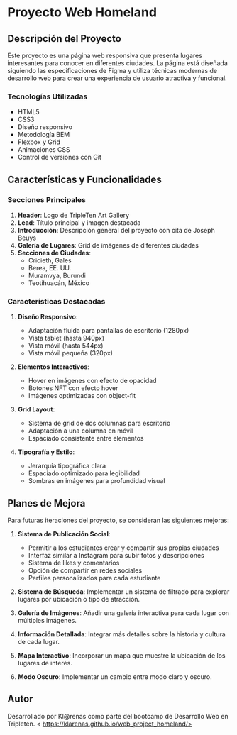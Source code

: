 # Proyecto Web Homeland

## Descripción del Proyecto

Este proyecto es una página web responsiva que presenta lugares interesantes para conocer en diferentes ciudades. La página está diseñada siguiendo las especificaciones de Figma y utiliza técnicas modernas de desarrollo web para crear una experiencia de usuario atractiva y funcional.

### Tecnologías Utilizadas

- HTML5
- CSS3
- Diseño responsivo
- Metodología BEM
- Flexbox y Grid
- Animaciones CSS
- Control de versiones con Git

## Características y Funcionalidades

### Secciones Principales

1. **Header**: Logo de TripleTen Art Gallery
2. **Lead**: Título principal y imagen destacada
3. **Introducción**: Descripción general del proyecto con cita de Joseph Beuys
4. **Galería de Lugares**: Grid de imágenes de diferentes ciudades
5. **Secciones de Ciudades**:
   - Cricieth, Gales
   - Berea, EE. UU.
   - Muramvya, Burundi
   - Teotihuacán, México

### Características Destacadas

1. **Diseño Responsivo**:

   - Adaptación fluida para pantallas de escritorio (1280px)
   - Vista tablet (hasta 940px)
   - Vista móvil (hasta 544px)
   - Vista móvil pequeña (320px)

2. **Elementos Interactivos**:

   - Hover en imágenes con efecto de opacidad
   - Botones NFT con efecto hover
   - Imágenes optimizadas con object-fit

3. **Grid Layout**:

   - Sistema de grid de dos columnas para escritorio
   - Adaptación a una columna en móvil
   - Espaciado consistente entre elementos

4. **Tipografía y Estilo**:
   - Jerarquía tipográfica clara
   - Espaciado optimizado para legibilidad
   - Sombras en imágenes para profundidad visual

## Planes de Mejora

Para futuras iteraciones del proyecto, se consideran las siguientes mejoras:

1. **Sistema de Publicación Social**:

   - Permitir a los estudiantes crear y compartir sus propias ciudades
   - Interfaz similar a Instagram para subir fotos y descripciones
   - Sistema de likes y comentarios
   - Opción de compartir en redes sociales
   - Perfiles personalizados para cada estudiante

2. **Sistema de Búsqueda**: Implementar un sistema de filtrado para explorar lugares por ubicación o tipo de atracción.
3. **Galería de Imágenes**: Añadir una galería interactiva para cada lugar con múltiples imágenes.
4. **Información Detallada**: Integrar más detalles sobre la historia y cultura de cada lugar.
5. **Mapa Interactivo**: Incorporar un mapa que muestre la ubicación de los lugares de interés.
6. **Modo Oscuro**: Implementar un cambio entre modo claro y oscuro.

## Autor

Desarrollado por Kl@renas como parte del bootcamp de Desarrollo Web en Tripleten.
< https://klarenas.github.io/web_project_homeland/>
